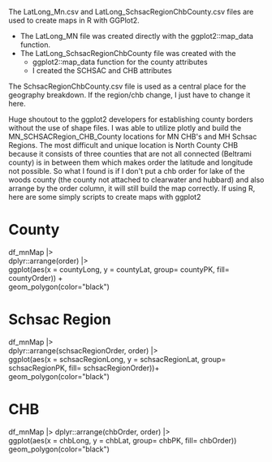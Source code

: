 The LatLong_Mn.csv and LatLong_SchsacRegionChbCounty.csv files are used to create maps in R with GGPlot2.
  - The LatLong_MN file was created directly with the ggplot2::map_data function.
  - The LatLong_SchsacRegionChbCounty file was created with the
    - ggplot2::map_data function for the county attributes
    - I created the SCHSAC and CHB attributes
  
The SchsacRegionChbCounty.csv file is used as a central place for the geography breakdown. If the region/chb change, I just have to change it here.

Huge shoutout to the ggplot2 developers for establishing county borders without the use of shape files. I was able to utilize plotly and build the MN_SCHSACRegion_CHB_County locations for MN CHB's and MH Schsac Regions. The most difficult and unique location is North County CHB because it consists of three counties that are not all connected (Beltrami county) is in between them which makes order the latitude and longitude not possible. So what I found is if I don't put a chb order for lake of the woods county (the county not attached to clearwater and hubbard) and also arrange by the order column, it will still build the map correctly. 
If using R, here are some simply scripts to create maps with ggplot2
# County
df_mnMap |>  
  dplyr::arrange(order) |>  
  ggplot(aes(x = countyLong, y = countyLat, group= countyPK,  fill= countyOrder)) +  
  geom_polygon(color="black")
# Schsac Region
  df_mnMap |>  
  dplyr::arrange(schsacRegionOrder, order) |>  
  ggplot(aes(x = schsacRegionLong, y = schsacRegionLat, group= schsacRegionPK,  fill= schsacRegionOrder))+  
  geom_polygon(color="black")
# CHB
  df_mnMap |> 
  dplyr::arrange(chbOrder, order) |>   
  ggplot(aes(x = chbLong, y = chbLat, group= chbPK,  fill= chbOrder))  
  geom_polygon(color="black")


